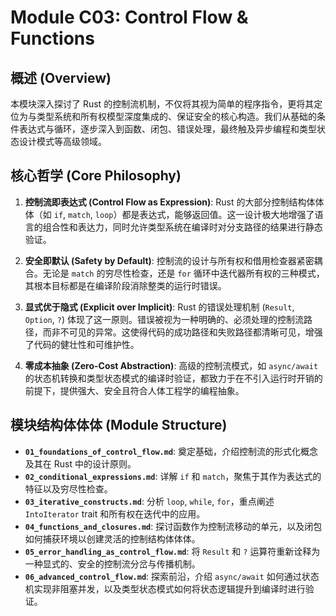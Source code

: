 ﻿# Module C03: Control Flow & Functions

## 概述 (Overview)

本模块深入探讨了 Rust 的控制流机制，不仅将其视为简单的程序指令，更将其定位为与类型系统和所有权模型深度集成的、保证安全的核心构造。我们从基础的条件表达式与循环，逐步深入到函数、闭包、错误处理，最终触及异步编程和类型状态设计模式等高级领域。

## 核心哲学 (Core Philosophy)

1. **控制流即表达式 (Control Flow as Expression)**: Rust 的大部分控制结构体体体（如 `if`, `match`, `loop`）都是表达式，能够返回值。这一设计极大地增强了语言的组合性和表达力，同时允许类型系统在编译时对分支路径的结果进行静态验证。

2. **安全即默认 (Safety by Default)**: 控制流的设计与所有权和借用检查器紧密耦合。无论是 `match` 的穷尽性检查，还是 `for` 循环中迭代器所有权的三种模式，其根本目标都是在编译阶段消除整类的运行时错误。

3. **显式优于隐式 (Explicit over Implicit)**: Rust 的错误处理机制 (`Result`, `Option`, `?`) 体现了这一原则。错误被视为一种明确的、必须处理的控制流路径，而非不可见的异常。这使得代码的成功路径和失败路径都清晰可见，增强了代码的健壮性和可维护性。

4. **零成本抽象 (Zero-Cost Abstraction)**: 高级的控制流模式，如 `async/await` 的状态机转换和类型状态模式的编译时验证，都致力于在不引入运行时开销的前提下，提供强大、安全且符合人体工程学的编程抽象。

## 模块结构体体体 (Module Structure)

- **`01_foundations_of_control_flow.md`**: 奠定基础，介绍控制流的形式化概念及其在 Rust 中的设计原则。
- **`02_conditional_expressions.md`**: 详解 `if` 和 `match`，聚焦于其作为表达式的特征以及穷尽性检查。
- **`03_iterative_constructs.md`**: 分析 `loop`, `while`, `for`，重点阐述 `IntoIterator` trait 和所有权在迭代中的应用。
- **`04_functions_and_closures.md`**: 探讨函数作为控制流移动的单元，以及闭包如何捕获环境以创建灵活的控制结构体体体。
- **`05_error_handling_as_control_flow.md`**: 将 `Result` 和 `?` 运算符重新诠释为一种显式的、安全的控制流分岔与传播机制。
- **`06_advanced_control_flow.md`**: 探索前沿，介绍 `async/await` 如何通过状态机实现非阻塞并发，以及类型状态模式如何将状态逻辑提升到编译时进行验证。
